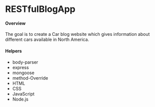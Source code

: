 # RESTfulBlogApp

#### Overview
The goal is to create a Car blog website which gives information about different cars available in North America.

#### Helpers
- body-parser
- express
- mongoose
- method-Override
- HTML
- CSS
- JavaScript
- Node.js